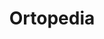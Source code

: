 ---
title: "Ortopedia"
url: /ciudad-autonoma-de-buenos-aires/ortopedia/
shop: suministros médicos
---